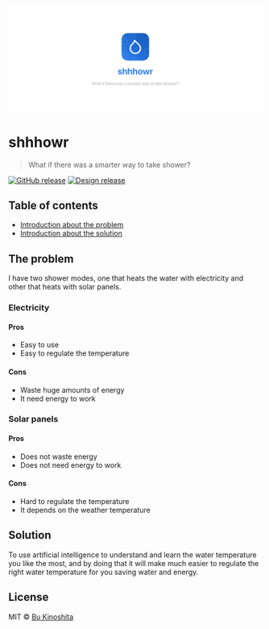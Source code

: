 <img src="/design/assets/cover.png" alt="coxinha"/>

# shhhowr

> What if there was a smarter way to take shower?

[![GitHub release](https://img.shields.io/github/release/qubyte/shhhowr.svg)]()
[![Design release](https://img.shields.io/badge/design-v0.0.2-blue.svg)]()

## Table of contents
  * [Introduction about the problem](#the-problem)
  * [Introduction about the solution](#solution)


## The problem

I have two shower modes, one that heats the water with electricity and other that heats with solar panels.

### Electricity

#### Pros

- Easy to use
- Easy to regulate the temperature

#### Cons

- Waste huge amounts of energy
- It need energy to work


### Solar panels

#### Pros

- Does not waste energy
- Does not need energy to work

#### Cons

- Hard to regulate the temperature
- It depends on the weather temperature


## Solution

To use artificial intelligence to understand and learn the water temperature you like the most, and by doing that it will make much easier to regulate the right water temperature for you saving water and energy.


## License

MIT © [Bu Kinoshita](https://bukinoshita.io)
